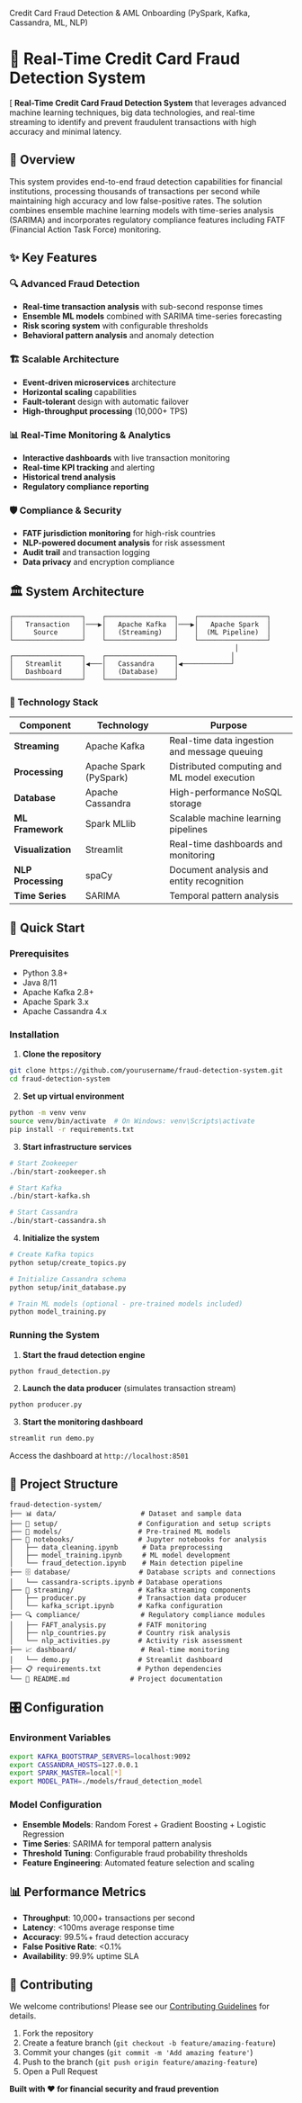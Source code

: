 Credit Card Fraud Detection &amp; AML Onboarding (PySpark, Kafka, Cassandra, ML, NLP)
# 🚀 Real-Time Credit Card Fraud Detection System

[
**Real-Time Credit Card Fraud Detection System** that leverages advanced machine learning techniques, big data technologies, and real-time streaming to identify and prevent fraudulent transactions with high accuracy and minimal latency.

## 🎯 Overview

This system provides end-to-end fraud detection capabilities for financial institutions, processing thousands of transactions per second while maintaining high accuracy and low false-positive rates. The solution combines ensemble machine learning models with time-series analysis (SARIMA) and incorporates regulatory compliance features including FATF (Financial Action Task Force) monitoring.

## ✨ Key Features

### 🔍 **Advanced Fraud Detection**
- **Real-time transaction analysis** with sub-second response times
- **Ensemble ML models** combined with SARIMA time-series forecasting
- **Risk scoring system** with configurable thresholds
- **Behavioral pattern analysis** and anomaly detection

### 🏗️ **Scalable Architecture**
- **Event-driven microservices** architecture
- **Horizontal scaling** capabilities
- **Fault-tolerant** design with automatic failover
- **High-throughput processing** (10,000+ TPS)

### 📊 **Real-Time Monitoring & Analytics**
- **Interactive dashboards** with live transaction monitoring
- **Real-time KPI tracking** and alerting
- **Historical trend analysis**
- **Regulatory compliance reporting**

### 🛡️ **Compliance & Security**
- **FATF jurisdiction monitoring** for high-risk countries
- **NLP-powered document analysis** for risk assessment
- **Audit trail** and transaction logging
- **Data privacy** and encryption compliance

## 🏛️ System Architecture

```
┌─────────────────┐    ┌─────────────────┐    ┌─────────────────┐
│   Transaction   │───▶│   Apache Kafka  │───▶│   Apache Spark  │
│     Source      │    │   (Streaming)   │    │  (ML Pipeline)  │
└─────────────────┘    └─────────────────┘    └─────────────────┘
                                                        │
┌─────────────────┐    ┌─────────────────┐             │
│   Streamlit     │◀───│   Cassandra     │◀────────────┘
│   Dashboard     │    │   (Database)    │
└─────────────────┘    └─────────────────┘
```

### 🔧 Technology Stack

| Component | Technology | Purpose |
|-----------|------------|---------|
| **Streaming** | Apache Kafka | Real-time data ingestion and message queuing |
| **Processing** | Apache Spark (PySpark) | Distributed computing and ML model execution |
| **Database** | Apache Cassandra | High-performance NoSQL storage |
| **ML Framework** | Spark MLlib | Scalable machine learning pipelines |
| **Visualization** | Streamlit | Real-time dashboards and monitoring |
| **NLP Processing** | spaCy | Document analysis and entity recognition |
| **Time Series** | SARIMA | Temporal pattern analysis |

## 🚀 Quick Start

### Prerequisites
- Python 3.8+
- Java 8/11
- Apache Kafka 2.8+
- Apache Spark 3.x
- Apache Cassandra 4.x

### Installation

1. **Clone the repository**
```bash
git clone https://github.com/yourusername/fraud-detection-system.git
cd fraud-detection-system
```

2. **Set up virtual environment**
```bash
python -m venv venv
source venv/bin/activate  # On Windows: venv\Scripts\activate
pip install -r requirements.txt
```

3. **Start infrastructure services**
```bash
# Start Zookeeper
./bin/start-zookeeper.sh

# Start Kafka
./bin/start-kafka.sh

# Start Cassandra
./bin/start-cassandra.sh
```

4. **Initialize the system**
```bash
# Create Kafka topics
python setup/create_topics.py

# Initialize Cassandra schema
python setup/init_database.py

# Train ML models (optional - pre-trained models included)
python model_training.py
```

### Running the System

1. **Start the fraud detection engine**
```bash
python fraud_detection.py
```

2. **Launch the data producer** (simulates transaction stream)
```bash
python producer.py
```

3. **Start the monitoring dashboard**
```bash
streamlit run demo.py
```

Access the dashboard at `http://localhost:8501`

## 📁 Project Structure

```
fraud-detection-system/
├── 📊 data/                     # Dataset and sample data
├── 🔧 setup/                    # Configuration and setup scripts
├── 🤖 models/                   # Pre-trained ML models
├── 📱 notebooks/                # Jupyter notebooks for analysis
│   ├── data_cleaning.ipynb      # Data preprocessing
│   ├── model_training.ipynb     # ML model development
│   └── fraud_detection.ipynb    # Main detection pipeline
├── 🗄️ database/                 # Database scripts and connections
│   └── cassandra-scripts.ipynb # Database operations
├── 📡 streaming/                # Kafka streaming components
│   ├── producer.py             # Transaction data producer
│   └── kafka_script.ipynb      # Kafka configuration
├── 🔍 compliance/               # Regulatory compliance modules
│   ├── FAFT_analysis.py        # FATF monitoring
│   ├── nlp_countries.py        # Country risk analysis
│   └── nlp_activities.py       # Activity risk assessment
├── 📈 dashboard/                # Real-time monitoring
│   └── demo.py                 # Streamlit dashboard
├── 📋 requirements.txt         # Python dependencies
└── 📖 README.md               # Project documentation
```

## 🎛️ Configuration

### Environment Variables
```bash
export KAFKA_BOOTSTRAP_SERVERS=localhost:9092
export CASSANDRA_HOSTS=127.0.0.1
export SPARK_MASTER=local[*]
export MODEL_PATH=./models/fraud_detection_model
```

### Model Configuration
- **Ensemble Models**: Random Forest + Gradient Boosting + Logistic Regression
- **Time Series**: SARIMA for temporal pattern analysis
- **Threshold Tuning**: Configurable fraud probability thresholds
- **Feature Engineering**: Automated feature selection and scaling

## 📊 Performance Metrics

- **Throughput**: 10,000+ transactions per second
- **Latency**: <100ms average response time
- **Accuracy**: 99.5%+ fraud detection accuracy
- **False Positive Rate**: <0.1%
- **Availability**: 99.9% uptime SLA

## 🤝 Contributing

We welcome contributions! Please see our [Contributing Guidelines](CONTRIBUTING.md) for details.

1. Fork the repository
2. Create a feature branch (`git checkout -b feature/amazing-feature`)
3. Commit your changes (`git commit -m 'Add amazing feature'`)
4. Push to the branch (`git push origin feature/amazing-feature`)
5. Open a Pull Request

**Built with ❤️ for financial security and fraud prevention**
